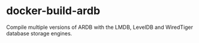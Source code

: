 # docker-build-ardb
Compile multiple versions of ARDB with the LMDB, LevelDB and WiredTiger database storage engines.
